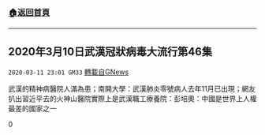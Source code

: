 ###  [:house:返回首頁](https://github.com/ourhimalayas/txt)
---

## 2020年3月10日武漢冠狀病毒大流行第46集
`2020-03-11 23:01 GM33` [轉載自GNews](https://gnews.org/zh-hant/139246/)

武漢的精神病醫院人滿為患；南開大學：武漢肺炎零號病人去年11月已出現；網友扒出習近平去的火神山醫院實際上是武漢職工療養院：彭培奧：中國是世界上人權最差的國家之一

0
